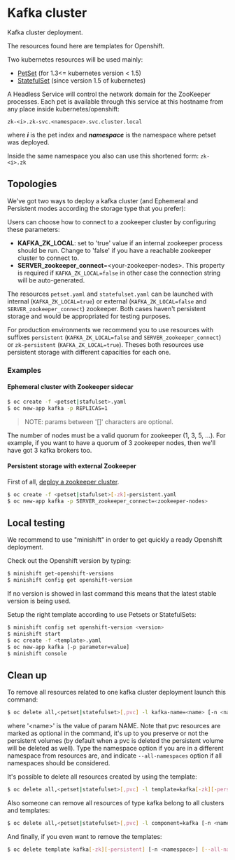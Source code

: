 # Kafka cluster

Kafka cluster deployment.

The resources found here are templates for Openshift.

Two kubernetes resources will be used mainly:

* [PetSet](https://kubernetes.io/docs/user-guide/petset/) (for 1.3<= kubernetes version < 1.5)
* [StatefulSet](https://kubernetes.io/docs/concepts/abstractions/controllers/statefulsets/) (since version 1.5 of kubernetes)

A Headless Service will control the network domain for the ZooKeeper processes.
Each pet is available through this service at this hostname from any place inside kubernetes/openshift:

`zk-<i>.zk-svc.<namespace>.svc.cluster.local`

where ***i*** is the pet index and ***namespace*** is the namespace where petset was deployed.

Inside the same namespace you also can use this shortened form: `zk-<i>.zk`

## Topologies

We've got two ways to deploy a kafka cluster (and Ephemeral and Persistent modes according the storage type that you prefer):

Users can choose how to connect to a zookeeper cluster by configuring these parameters:

* **KAFKA_ZK_LOCAL**: set to 'true' value if an internal zookeeper process should be run. Change to 'false' if you have a reachable zookeeper cluster to connect to.
* **SERVER_zookeeper_connect**=\<your-zookeeper-nodes\>. This property is required if `KAFKA_ZK_LOCAL=false` in other case the connection string will be auto-generated.

The resources `petset.yaml` and `statefulset.yaml` can be launched with internal (`KAFKA_ZK_LOCAL=true`) or external (`KAFKA_ZK_LOCAL=false` and `SERVER_zookeeper_connect`) zookeeper.
Both cases haven't persistent storage and would be appropriated for testing purposes.

For production environments we recommend you to use resources with suffixes `persistent` (`KAFKA_ZK_LOCAL=false` and `SERVER_zookeeper_connect`) or `zk-persistent` (`KAFKA_ZK_LOCAL=true`).
Theses both resources use persistent storage with different capacities for each one.

### Examples
#### Ephemeral cluster with Zookeeper sidecar

```bash
$ oc create -f <petset|stafulset>.yaml
$ oc new-app kafka -p REPLICAS=1
```

> NOTE: params between '[]' characters are optional.

The number of nodes must be a valid quorum for zookeeper (1, 3, 5, ...).
For example, if you want to have a quorum of 3 zookeeper nodes, then we'll have got 3 kafka brokers too.

#### Persistent storage with external Zookeeper

First of all, [deploy a zookeeper cluster](https://github.com/engapa/zookeeper-k8s-openshift).

```bash
$ oc create -f <petset|stafulset>[-zk]-persistent.yaml
$ oc new-app kafka -p SERVER_zookeeper_connect=<zookeeper-nodes>
```

## Local testing

We recommend to use "minishift" in order to get quickly a ready Openshift deployment.

Check out the Openshift version by typing:

```bash
$ minishift get-openshift-versions
$ minishift config get openshift-version
```

If no version is showed in last command this means that the latest stable version is being used.

Setup the right template according to use Petsets or StatefulSets:

```bash
$ minishift config set openshift-version <version>
$ minishift start
$ oc create -f <template>.yaml
$ oc new-app kafka [-p parameter=value]
$ minishift console
```

## Clean up

To remove all resources related to one kafka cluster deployment launch this command:

```sh
$ oc delete all,<petset|statefulset>[,pvc] -l kafka-name=<name> [-n <namespace>|--all-namespaces]
```
where '\<name\>' is the value of param NAME. Note that pvc resources are marked as optional in the command,
it's up to you preserve or not the persistent volumes (by default when a pvc is deleted the persistent volume will be deleted as well).
Type the namespace option if you are in a different namespace from resources are, and indicate `--all-namespaces` option if all namespaces should be considered.

It's possible to delete all resources created by using the template:

```sh
$ oc delete all,<petset|statefulset>[,pvc] -l template=kafka[-zk][-persistent] [-n <namespace>] [--all-namespaces]
```

Also someone can remove all resources of type kafka belong to all clusters and templates:

```sh
$ oc delete all,<petset|statefulset>[,pvc] -l component=kafka [-n <namespace>] [--all-namespaces]
```

And finally, if you even want to remove the templates:

```sh
$ oc delete template kafka[-zk][-persistent] [-n <namespace>] [--all-namespaces]
```
